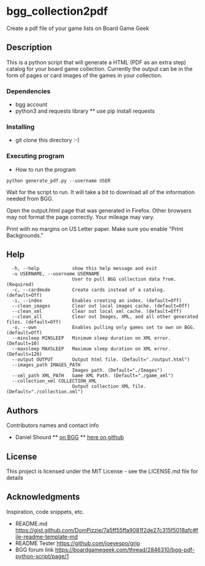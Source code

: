 # bgg_collection2pdf 

Create a pdf file of your game lists on Board Game Geek

## Description

This is a python script that will generate a HTML  (PDF as an extra step) catalog for your board game collection. Currently the output can be in the form of pages or card images of the games in your collection.

### Dependencies

* bgg account
* python3 and requests library
** use pip install requests

### Installing

*  git clone this directory :-)

### Executing program

* How to run the program
```
python generate_pdf.py --username USER
```
Wait for the script to run. It will take a bit to download all of the information needed from BGG.

Open the output.html page that was generated in Firefox. Other browsers may not format the page correctly. Your mileage may vary.

Print with no margins on US Letter paper. Make sure you enable "Print Backgrounds."

## Help

```
  -h, --help            show this help message and exit
  -u USERNAME, --username USERNAME
                        User to pull BGG collection data from. (Required)
  -c, --cardmode        Create cards instead of a catalog. (default=Off)
  -i, --index           Enables creating an index. (default=Off)
  --clean_images        Clear out local images cache. (default=Off)
  --clean_xml           Clear out local xml cache. (default=Off)
  --clean_all           Clear out Images, XML, and all other generated files. (default=Off)
  -o, --own             Enables pulling only games set to own on BGG. (default=Off)
  --minsleep MINSLEEP   Minimum sleep duration on XML error. (Default=10)
  --maxsleep MAXSLEEP   Maximum sleep duration on XML error. (Default=120)
  --output OUTPUT       Output html file. (Default="./output.html")
  --images_path IMAGES_PATH
                        Images path. (Default="./Images")
  --xml_path XML_PATH   Game XML Path. (Default="./game_xml")
  --collection_xml COLLECTION_XML
                        Output collection XML file.(Default="./collection.xml")

```

## Authors

Contributors names and contact info

* Daniel Shourd
** [on BGG](https://boardgamegeek.com/user/RKDN)
** [here on github](https://github.com/RKDN)


## License

This project is licensed under the MIT License - see the LICENSE.md file for details

## Acknowledgments

Inspiration, code snippets, etc.
*  README.md https://gist.github.com/DomPizzie/7a5ff55ffa9081f2de27c315f5018afc#file-readme-template-md
*  README Tester https://github.com/joeyespo/grip
*  BGG forum link https://boardgamegeek.com/thread/2846310/bgg-pdf-python-script/page/1

